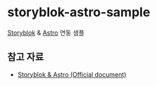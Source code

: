 # storyblok-astro-sample

[Storyblok](https://www.storyblok.com/) & [Astro](https://astro.build/) 연동 샘플

## 참고 자료

- [Storyblok & Astro (Official document)](https://docs.astro.build/en/guides/cms/storyblok/)
